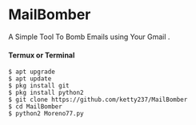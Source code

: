 # MailBomber
A Simple Tool To Bomb Emails using Your Gmail .

#### Termux or Terminal
```
$ apt upgrade
$ apt update
$ pkg install git
$ pkg install python2
$ git clone https://github.com/ketty237/MailBomber
$ cd MailBomber
$ python2 Moreno77.py
```
